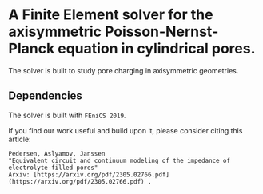 # A Finite Element solver for the axisymmetric Poisson-Nernst-Planck equation in cylindrical pores.
The solver is built to study pore charging in axisymmetric geometries.

## Dependencies
The solver is built with `FEniCS 2019`.


If you find our work useful and build upon it, please consider citing this article:

```
Pedersen, Aslyamov, Janssen
"Equivalent circuit and continuum modeling of the impedance of electrolyte-filled pores"
Arxiv: [https://arxiv.org/pdf/2305.02766.pdf](https://arxiv.org/pdf/2305.02766.pdf) .
```
